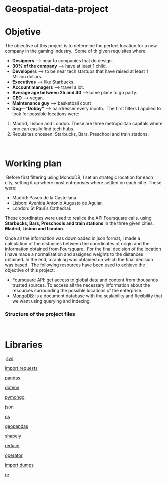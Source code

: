 # Geospatial-data-project

# Objetive
The objective of this project is to determine the perfect location for a new company in the gaming industry. 
​
Some of th given requisites where:
- **Designers** --> near to companies that do design.
- **30% of the company** --> have at least 1 child.
- **Developers** --> to be near tech startups that have raised at least 1 Million dollars.
- **Executives** --> like Starbucks.
- **Account managers** --> travel a lot.
- **Average age between 25 and 40** -->some place to go party.
- **CEO** --> vegan.
- **Maintenance guy** --> basketball court
- **Dog—"Dobby"** --> hairdresser every month. 
​
The first filters I applied to look for possible locations were:
 1. Madrid, Lisbon and London. These are three metropolitan capitals where one can easily find tech hubs.
 2. Requisites chossen: Starbucks, Bars, Preschool and train stations.
 
​
# Working plan 
​
Before first filtering using MondoDB, I set an strategic location for each city, setting it up where most entreprises where settled on each citie. These were:
 - Madrid: Paseo de la Castellana.
 - Lisbon: Avenida Antonio Augusto de Aguiar.
 - London: St Paul´s Cathedral.

 These coordinates were used to realice the API Foursquare calls, using **Starbucks, Bars, Preschools and train stations** in the three given cities: **Madrid, Lisbon and London**.


​Once all the information was downloaded in json format, I made a calculation of the distances between the coordinates of origin and the information obtained from Foursquare. 
​
For the final decision of the location I have made a normalisation and assigned weights to the distances obtained. In the end, a ranking was obtained on which the final decision was based. 
​
The following resources have been used to achieve the objective of this project: 
​
-  [Foursquare API](https://foursquare.com/): get access to global data and  content from thousands trusted sources. To access all the necessary information about the resources surrounding the possible locations of the enterprise. 
- [MongoDB](https://www.mongodb.com/): is a document database with the scalability and flexibility that we want using querying and indexing.
​
​
### Structure of the project files
​​
​
# Libraries
​
[sys](https://docs.python.org/3/library/sys.html)

[import requests](https://pypi.org/project/requests/2.7.0/)

[pandas](https://pandas.pydata.org/)

[dotenv](https://pypi.org/project/python-dotenv/)

[pymongo](https://www.mongodb.com/2)

[json](https://docs.python.org/3/library/json.html)

[os](https://docs.python.org/3/library/os.html)

[geopandas](https://geopandas.org/)

[shapely](https://pypi.org/project/Shapely/)

[reduce](https://docs.python.org/3/library/functools.html)

[operator](https://docs.python.org/3/library/operator.html)

[import dumps](https://pymongo.readthedocs.io/en/stable/api/bson/json_util.html)

[re](https://docs.python.org/3/library/re.html)